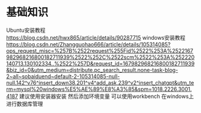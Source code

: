 # 基础知识

Ubuntu安装教程  
<https://blog.csdn.net/hwx865/article/details/90287715>
windows安装教程
<https://blog.csdn.net/Zhangguohao666/article/details/105314085?ops_request_misc=%257B%2522request%255Fid%2522%253A%2522167982968216800182711939%2522%252C%2522scm%2522%253A%252220140713.130102334..%2522%257D&request_id=167982968216800182711939&biz_id=0&utm_medium=distribute.pc_search_result.none-task-blog-2~all~sobaiduend~default-2-105314085-null-null.142^v76^insert_down38,201^v4^add_ask,239^v2^insert_chatgpt&utm_term=mysql%20windows%E5%AE%89%E8%A3%85&spm=1018.2226.3001.4187>
建议使用安装器安装 然后添加环境变量
可以使用workbench 在windows上进行数据库管理
